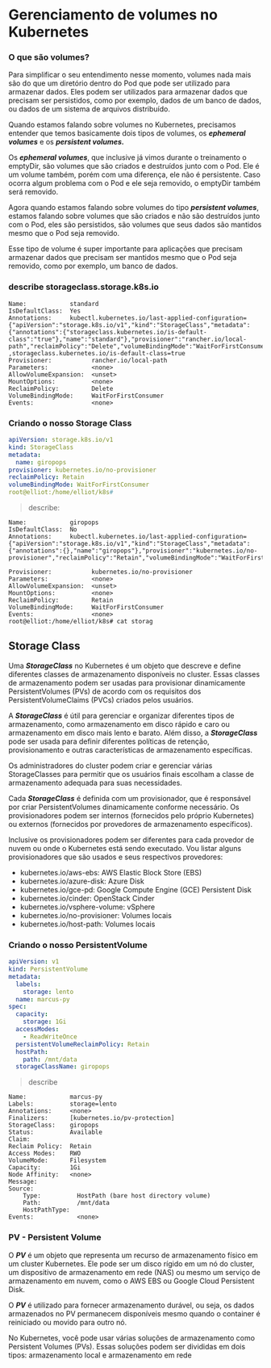 # Gerenciamento de volumes no Kubernetes


### O que são volumes?


Para simplificar o seu entendimento nesse momento, volumes nada mais são do que um diretório dentro do Pod que pode ser utilizado para armazenar dados. Eles podem ser utilizados para armazenar dados que precisam ser persistidos, como por exemplo, dados de um banco de dados, ou dados de um sistema de arquivos distribuído.

Quando estamos falando sobre volumes no Kubernetes, precisamos entender que temos basicamente dois tipos de volumes, os ***ephemeral volumes*** e os ***persistent volumes.***

Os ***ephemeral volumes***, que inclusive já vimos durante o treinamento o emptyDir, são volumes que são criados e destruídos junto com o Pod. Ele é um volume também, porém com uma diferença, ele não é persistente. Caso ocorra algum problema com o Pod e ele seja removido, o emptyDir também será removido.

Agora quando estamos falando sobre volumes do tipo ***persistent volumes***, estamos falando sobre volumes que são criados e não são destruídos junto com o Pod, eles são persistidos, são volumes que seus dados são mantidos mesmo que o Pod seja removido.

Esse tipo de volume é super importante para aplicações que precisam armazenar dados que precisam ser mantidos mesmo que o Pod seja removido, como por exemplo, um banco de dados.

### describe storageclass.storage.k8s.io

```
Name:            standard
IsDefaultClass:  Yes
Annotations:     kubectl.kubernetes.io/last-applied-configuration={"apiVersion":"storage.k8s.io/v1","kind":"StorageClass","metadata":{"annotations":{"storageclass.kubernetes.io/is-default-class":"true"},"name":"standard"},"provisioner":"rancher.io/local-path","reclaimPolicy":"Delete","volumeBindingMode":"WaitForFirstConsumer"}
,storageclass.kubernetes.io/is-default-class=true
Provisioner:           rancher.io/local-path
Parameters:            <none>
AllowVolumeExpansion:  <unset>
MountOptions:          <none>
ReclaimPolicy:         Delete
VolumeBindingMode:     WaitForFirstConsumer
Events:                <none>

```

### Criando o nosso Storage Class

```yml
apiVersion: storage.k8s.io/v1
kind: StorageClass
metadata: 
  name: giropops
provisioner: kubernetes.io/no-provisioner
reclaimPolicy: Retain
volumeBindingMode: WaitForFirstConsumer
root@elliot:/home/elliot/k8s# 
```
> describe:

```
Name:            giropops
IsDefaultClass:  No
Annotations:     kubectl.kubernetes.io/last-applied-configuration={"apiVersion":"storage.k8s.io/v1","kind":"StorageClass","metadata":{"annotations":{},"name":"giropops"},"provisioner":"kubernetes.io/no-provisioner","reclaimPolicy":"Retain","volumeBindingMode":"WaitForFirstConsumer"}

Provisioner:           kubernetes.io/no-provisioner
Parameters:            <none>
AllowVolumeExpansion:  <unset>
MountOptions:          <none>
ReclaimPolicy:         Retain
VolumeBindingMode:     WaitForFirstConsumer
Events:                <none>
root@elliot:/home/elliot/k8s# cat storag
```


## Storage Class


Uma ***StorageClass*** no Kubernetes é um objeto que descreve e define diferentes classes de armazenamento disponíveis no cluster. Essas classes de armazenamento podem ser usadas para provisionar dinamicamente PersistentVolumes (PVs) de acordo com os requisitos dos PersistentVolumeClaims (PVCs) criados pelos usuários.

A ***StorageClass*** é útil para gerenciar e organizar diferentes tipos de armazenamento, como armazenamento em disco rápido e caro ou armazenamento em disco mais lento e barato. Além disso, a ***StorageClass*** pode ser usada para definir diferentes políticas de retenção, provisionamento e outras características de armazenamento específicas.

Os administradores do cluster podem criar e gerenciar várias StorageClasses para permitir que os usuários finais escolham a classe de armazenamento adequada para suas necessidades.

Cada ***StorageClass*** é definida com um provisionador, que é responsável por criar PersistentVolumes dinamicamente conforme necessário. Os provisionadores podem ser internos (fornecidos pelo próprio Kubernetes) ou externos (fornecidos por provedores de armazenamento específicos).

Inclusive os provisionadores podem ser diferentes para cada provedor de nuvem ou onde o Kubernetes está sendo executado. Vou listar alguns provisionadores que são usados e seus respectivos provedores:

- kubernetes.io/aws-ebs: AWS Elastic Block Store (EBS)
- kubernetes.io/azure-disk: Azure Disk
- kubernetes.io/gce-pd: Google Compute Engine (GCE) Persistent Disk
- kubernetes.io/cinder: OpenStack Cinder
- kubernetes.io/vsphere-volume: vSphere
- kubernetes.io/no-provisioner: Volumes locais
- kubernetes.io/host-path: Volumes locais


### Criando o nosso PersistentVolume

```yml
apiVersion: v1
kind: PersistentVolume
metadata:
  labels:
    storage: lento
  name: marcus-py
spec:
  capacity:
    storage: 1Gi    
  accessModes:
    - ReadWriteOnce
  persistentVolumeReclaimPolicy: Retain
  hostPath: 
    path: /mnt/data
  storageClassName: giropops
```

> describe

```
Name:            marcus-py
Labels:          storage=lento
Annotations:     <none>
Finalizers:      [kubernetes.io/pv-protection]
StorageClass:    giropops
Status:          Available
Claim:           
Reclaim Policy:  Retain
Access Modes:    RWO
VolumeMode:      Filesystem
Capacity:        1Gi
Node Affinity:   <none>
Message:         
Source:
    Type:          HostPath (bare host directory volume)
    Path:          /mnt/data
    HostPathType:  
Events:            <none>
```


### PV - Persistent Volume

O ***PV*** é um objeto que representa um recurso de armazenamento físico em um cluster Kubernetes. Ele pode ser um disco rígido em um nó do cluster, um dispositivo de armazenamento em rede (NAS) ou mesmo um serviço de armazenamento em nuvem, como o AWS EBS ou Google Cloud Persistent Disk.

O ***PV*** é utilizado para fornecer armazenamento durável, ou seja, os dados armazenados no PV permanecem disponíveis mesmo quando o container é reiniciado ou movido para outro nó.

No Kubernetes, você pode usar várias soluções de armazenamento como Persistent Volumes (PVs). Essas soluções podem ser divididas em dois tipos: armazenamento local e armazenamento em rede




















